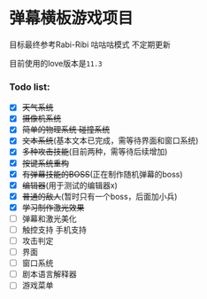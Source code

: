 # 弹幕横板游戏项目

目标最终参考Rabi-Ribi 咕咕咕模式 不定期更新

目前使用的love版本是`11.3`

### Todo list:
- [x] ~~天气系统~~
- [x] ~~摄像机系统~~
- [x] ~~简单的物理系统 碰撞系统~~
- [x] ~~文本系统~~(基本文本已完成，需等待界面和窗口系统)
- [x] ~~多种攻击技能~~(目前两种，需等待后续增加)
- [x] ~~按键系统重构~~
- [x] ~~有弹幕技能的BOSS~~(正在制作随机弹幕的boss)
- [x] ~~编辑器~~(用于测试的编辑器x)
- [x] ~~普通的敌人~~(暂时只有一个boss，后面加小兵)
- [x] ~~学习制作激光效果~~
- [ ] 弹幕和激光美化
- [ ] 触控支持 手机支持
- [ ] 攻击判定
- [ ] 界面
- [ ] 窗口系统
- [ ] 剧本语言解释器
- [ ] 游戏菜单
